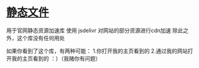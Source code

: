 [静态文件](https://play.oneoc.xyz)  
===========
用于官网静态资源加速库
使用 jsdelivr 对网站的部分资源进行cdn加速
除此之外，这个库没有任何用处






如果你看到了这个库，有两种可能：
1.你打开我的主页看到的
2.通过我的网站打开我的主页看到的 ：）（我赌你有问题）
